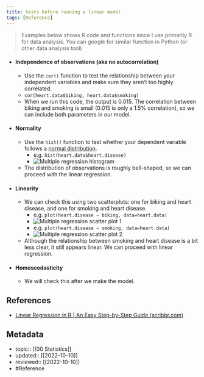 ```yaml
---
title: tests before running a linear model
tags: [Reference]
---
```


> Examples below shows R code and functions since I use primarily R for data analysis. You can google for similar function in Python (or other data analysis tool)

- #### Independence of observations (aka no autocorrelation)
	- Use the `cor()` function to test the relationship between your independent variables and make sure they aren’t too highly correlated.
	- `cor(heart.data$biking, heart.data$smoking)`
	- When we run this code, the output is 0.015. The correlation between biking and smoking is small (0.015 is only a 1.5% correlation), so we can include both parameters in our model.
- #### Normality
	- Use the `hist()` function to test whether your dependent variable follows a [normal distribution](https://www.scribbr.com/statistics/normal-distribution/).
		- e.g. `hist(heart.data$heart.disease)`
		- ![Multiple regression histogram](https://cdn.scribbr.com/wp-content/uploads//2020/02/multiple-regression-histogram.png)
	- The distribution of observations is roughly bell-shaped, so we can proceed with the linear regression.
- #### Linearity
	- We can check this using two scatterplots: one for biking and heart disease, and one for smoking and heart disease.
		- e.g. `plot(heart.disease ~ biking, data=heart.data)`
		- ![Multiple regression scatter plot 1](https://cdn.scribbr.com/wp-content/uploads//2020/02/multiple-regression-scatter-plot-1-1.png)
		- e.g. `plot(heart.disease ~ smoking, data=heart.data)`
		- ![Multiple regression scatter plot 2](https://cdn.scribbr.com/wp-content/uploads//2020/02/multiple-regression-scatter-plot-2-1.png)
	- Although the relationship between smoking and heart disease is a bit less clear, it still appears linear. We can proceed with linear regression.
- #### Homoscedasticity
	- We will check this after we make the model.

## References
- [Linear Regression in R | An Easy Step-by-Step Guide (scribbr.com)](https://www.scribbr.com/statistics/linear-regression-in-r/)

## Metadata
- topic:: [[00 Statistics]]
- updated:: [[2022-10-10]]
- reviewed:: [[2022-10-10]]
- #Reference 
